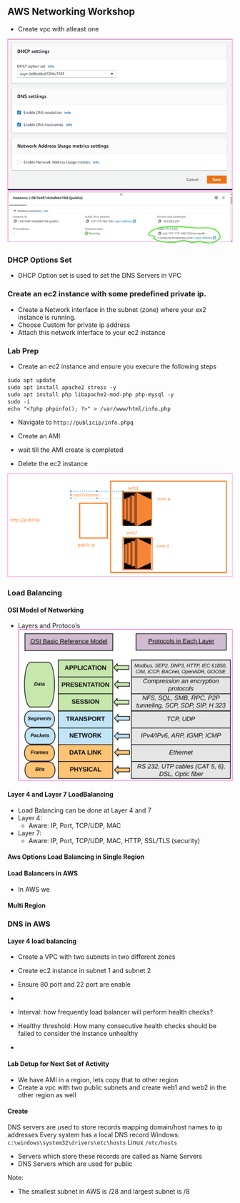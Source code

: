 AWS Networking Workshop
------------------------

* Create vpc with atleast one 




![preview](Images/vpc6.png)
![preview](Images/vpc7.png)


### DHCP Options Set
* DHCP Option set is used to set the DNS Servers in VPC

### Create an ec2 instance with some predefined private ip.

* Create a Network interface in the subnet (zone) where your ex2 instance is running.
* Choose Custom for private ip address
* Attach this network interface to your ec2 instance


### Lab Prep
* Create an ec2 instance and ensure you execure the following steps 
```
sudo apt update
sudo apt install apache2 stress -y
sudo apt install php libapache2-mod-php php-mysql -y
sudo -i 
echo "<?php phpinfo(); ?>" > /var/www/html/info.php
```

* Navigate to `http://publicip/info.phpq`

* Create an AMI
* wait till the AMI create is completed
* Delete the ec2 instance


![preview](Images/vpc8.png)



### Load Balancing

#### OSI Model of Networking
* Layers and Protocols
  ![preview](Images/vpc9.png) 
#### Layer 4 and Layer 7 LoadBalancing
* Load Balancing can be done at Layer 4 and 7 
* Layer 4:
    * Aware: IP, Port, TCP/UDP, MAC
* Layer 7:
    * Aware: IP, Port, TCP/UDP, MAC, HTTP, SSL/TLS (security)

#### Aws Options Load Balancing in Single Region
#### Load Balancers in AWS 
* In AWS we 

#### Multi Region


### DNS in AWS
#### Layer 4 load balancing
* Create a VPC with two subnets in two different zones
* Create ec2 instance in subnet 1 and subnet 2
* Ensure 80 port and 22 port are enable
* 


   * Interval: how frequently load balancer will perform health checks?
   * Healthy threshold: How many consecutive health checks should be failed to consider the instance unhealthy
* 
#### Lab Detup for Next Set of Activity 
* We have AMI in a region, lets copy that to other region
* Create a vpc with two public subnets and create web1 and web2 in the other region as well  

#### Create 



DNS servers are used to store records mapping domain/host names to ip addresses
Every system has a local DNS record
    Windows: `c:\windows\system32\drivers\etc\hosts`
    Linux `/etc/hosts`
* Servers which store these records are called as Name Servers 
* DNS Servers which are used for public 

Note: 
  * The smallest subnet in AWS is /28 and largest subnet is /8











